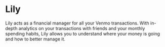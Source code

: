 # Lily

​Lily acts as a financial manager for all your Venmo transactions. With in-depth analytics on your transactions with friends and your monthly spending habits, Lily allows you to understand where your money is going and how to better manage it.​
